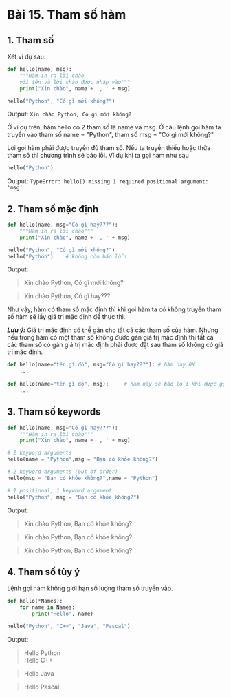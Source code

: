 # Bài 15. Tham số hàm

## 1. Tham số

Xét ví dụ sau:

```python
def hello(name, msg):
    """Hàm in ra lời chào
    với tên và lời chào được nhập vào"""
    print("Xin chào", name + ', ' + msg)

hello("Python", "Có gì mới không?")
```

Output: `Xin chào Python, Có gì mới không?`

Ở ví dụ trên, hàm hello có 2 tham số là name và msg. Ở câu lệnh gọi hàm ta truyền vào tham số name = "Python", tham số msg = "Có gì mới không?"

Lời gọi hàm phải được truyền đủ tham số. Nếu ta truyền thiếu hoặc thừa tham số thì chương trình sẽ báo lỗi. Ví dụ khi ta gọi hàm như sau

```python
hello("Python")
```

Output: `TypeError: hello() missing 1 required positional argument: 'msg'`

## 2. Tham số mặc định

```python
def hello(name, msg="Có gì hay???"):
    """Hàm in ra lời chào"""
    print("Xin chào", name + ', ' + msg)

hello("Python", "Có gì mới không?")
hello("Python")    # không còn báo lỗi 
```

Output:

> Xin chào Python, Có gì mới không?  
> Xin chào Python, Có gì hay???

Như vậy, hàm có tham số mặc định thì khi gọi hàm ta có không truyền tham số hàm sẽ lấy giá trị mặc định   để thực thi.

_**Lưu ý:**_ Giá trị mặc định có thể gán cho tất cả các tham số của hàm. Nhưng nếu trong hàm có một tham số không được gán giá trị mặc định thì tất cả các tham số có gán giá trị mặc định phải được đặt sau tham số không có giá trị mặc định.

```python
def hello(name="tên gì đó", msg="Có gì hay???"): # hàm này OK
    ...
    
def hello(name="tên gì đó", msg):     # hàm này sẽ báo lỗi khi được gọi 
    ...
```



## 3. Tham số keywords

```python
def hello(name, msg="Có gì hay???"):
    """Hàm in ra lời chào"""
    print("Xin chào", name + ', ' + msg)

# 2 keyword arguments
hello(name = "Python",msg = "Bạn có khỏe không?")

# 2 keyword arguments (out of order)
hello(msg = "Bạn có khỏe không?",name = "Python") 

# 1 positional, 1 keyword argument
hello("Python", msg = "Bạn có khỏe không?") 
```

Output:

> Xin chào Python, Bạn có khỏe không?  
> Xin chào Python, Bạn có khỏe không?  
> Xin chào Python, Bạn có khỏe không?

## 4. Tham số tùy ý

Lệnh gọi hàm không giới hạn số lượng tham số truyền vào.

```python
def hello(*Names):
    for name in Names:
        print("Hello", name)

hello("Python", "C++", "Java", "Pascal")
```

Output:

> Hello Python  
> Hello C++  
> Hello Java  
> Hello Pascal

